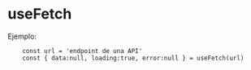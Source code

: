 # useFetch

Ejemplo:
```
    const url = 'endpoint de una API'
    const { data:null, loading:true, error:null } = useFetch(url)
```